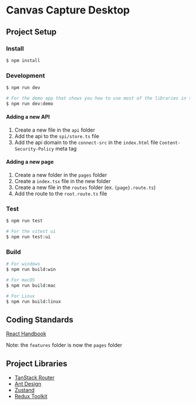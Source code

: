 # Canvas Capture Desktop

## Project Setup

### Install

```bash
$ npm install
```

### Development

```bash
$ npm run dev
```

```bash
# For the demo app that shows you how to use most of the libraries in this project
$ npm run dev:demo
```

#### Adding a new API

1. Create a new file in the `api` folder
2. Add the api to the `spi/store.ts` file
3. Add the api domain to the `connect-src` in the `index.html` file `Content-Security-Policy` meta tag

#### Adding a new page

1. Create a new folder in the `pages` folder
2. Create a `index.tsx` file in the new folder
3. Create a new file in the `routes` folder (ex. `{page}.route.ts`)
4. Add the route to the `root.route.ts` file

### Test

```bash
$ npm run test
```

```bash
# For the vitest ui
$ npm run test:ui
```

### Build

```bash
# For windows
$ npm run build:win

# For macOS
$ npm run build:mac

# For Linux
$ npm run build:linux
```

## Coding Standards

[React Handbook](https://reacthandbook.dev/)

Note: the `features` folder is now the `pages` folder

## Project Libraries

- [TanStack Router](https://tanstack.com/router/v1/docs/overview)
- [Ant Design](https://ant.design/)
- [Zustand](https://docs.pmnd.rs/zustand/getting-started/introduction)
- [Redux Toolkit](https://redux-toolkit.js.org/)
